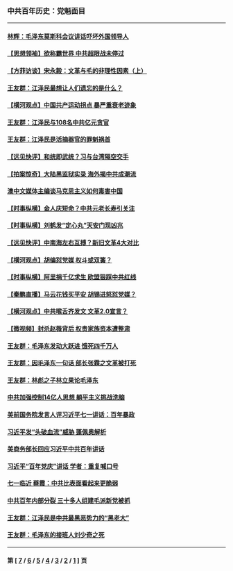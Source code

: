 ### 中共百年历史：党魁面目
---
#### [林辉：毛泽东莫斯科会议讲话吓坏外国领导人](../../pages/nf1176107/n13917931.md?05260430) 
#### [【思想领袖】欲称霸世界 中共超限战未停过](../../pages/nf1176107/n13745142.md?05260430) 
#### [【方菲访谈】宋永毅：文革与毛的非理性因素（上）](../../pages/nf1176107/n13469956.md?05260430) 
#### [王友群：江泽民最想让人们遗忘的是什么？](../../pages/nf1176107/n13408949.md?05260430) 
#### [【横河观点】中国共产运动拐点 暴严重衰老迹象](../../pages/nf1176107/n13388333.md?05260430) 
#### [王友群：江泽民与108名中共亿元贪官](../../pages/nf1176107/n13352358.md?05260430) 
#### [王友群：江泽民是活摘器官的罪魁祸首](../../pages/nf1176107/n13336903.md?05260430) 
#### [【远见快评】和统即武统？习与台湾隔空交手](../../pages/nf1176107/n13297739.md?05260430) 
#### [【拍案惊奇】大陆黑监狱实录 海外揭中共成潮流](../../pages/nf1176107/n13288853.md?05260430) 
#### [澳中文媒体主编谈马克思主义如何毒害中国](../../pages/nf1176107/n13257387.md?05260430) 
#### [【时事纵横】金人庆短命？中共元老长寿引关注](../../pages/nf1176107/n13217934.md?05260430) 
#### [【时事纵横】刘鹤发“定心丸”天安门现凶兆](../../pages/nf1176107/n13215416.md?05260430) 
#### [【远见快评】中南海左右互搏？新旧文革4大对比](../../pages/nf1176107/n13214745.md?05260430) 
#### [【横河观点】胡编怼党媒 权斗或双簧？](../../pages/nf1176107/n13210864.md?05260430) 
#### [【时事纵横】阿里捐千亿求生 欧盟狠踩中共红线](../../pages/nf1176107/n13206431.md?05260430) 
#### [【秦鹏直播】马云花钱买平安 胡锡进怒怼党媒？](../../pages/nf1176107/n13206392.md?05260430) 
#### [【横河观点】中共喉舌齐发文 文革2.0宣言？](../../pages/nf1176107/n13201248.md?05260430) 
#### [【微视频】封杀赵薇背后 权贵家族资本遭整肃](../../pages/nf1176107/n13197798.md?05260430) 
#### [王友群：毛泽东发动大跃进 饿死四千万人](../../pages/nf1176107/n13177158.md?05260430) 
#### [王友群：因毛泽东一句话 部长张霖之文革被打死](../../pages/nf1176107/n13161711.md?05260430) 
#### [王友群：林彪之子林立果论毛泽东](../../pages/nf1176107/n13128622.md?05260430) 
#### [中共加强控制14亿人思想 躺平主义挑战洗脑](../../pages/nf1176107/n13094299.md?05260430) 
#### [美前国务院发言人评习近平七一讲话：百年暴政](../../pages/nf1176107/n13066986.md?05260430) 
#### [习近平发“头破血流”威胁 蓬佩奥解析](../../pages/nf1176107/n13063604.md?05260430) 
#### [美商务部长回应习近平中共百年讲话](../../pages/nf1176107/n13062903.md?05260430) 
#### [习近平“百年党庆”讲话 学者：重复喊口号](../../pages/nf1176107/n13061411.md?05260430) 
#### [七一临近 蔡霞：中共比表面看起来更脆弱](../../pages/nf1176107/n13056418.md?05260430) 
#### [中共百年内部分裂 三十多人组建毛派新党被抓](../../pages/nf1176107/n13044023.md?05260430) 
#### [王友群：江泽民是中共最黑恶势力的“黑老大”](../../pages/nf1176107/n13022180.md?05260430) 
#### [王友群：毛泽东的接班人刘少奇之死](../../pages/nf1176107/n12991772.md?05260430) 

---
#### 第 [ [7](./7.md?05260430) / [6](./6.md?05260430) / [5](./5.md?05260430) / [4](./4.md?05260430) / [3](./3.md?05260430) / [2](./2.md?05260430) / [1](./1.md?05260430) ] 页
